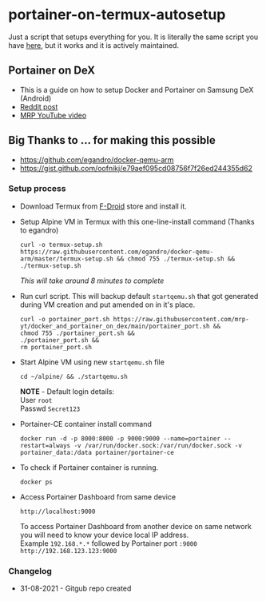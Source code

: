 # portainer-on-termux-autosetup
Just a script that setups everything for you. It is literally the same script you have [here](https://github.com/mrp-yt/docker_and_portainer_on_dex), but it works and it is actively maintained.

## Portainer on DeX

* This is a guide on how to setup Docker and Portainer on Samsung DeX (Android)
* [Reddit post](https://www.reddit.com/r/SamsungDex/comments/pegoti/run_docker_containers_on_samsung_dex_bonus/)
* [MRP YouTube video](https://youtu.be/IthUo9zVfmg)

## Big Thanks to ... for making this possible
- https://github.com/egandro/docker-qemu-arm
- https://gist.github.com/oofnikj/e79aef095cd08756f7f26ed244355d62

### Setup process

* Download Termux from [F-Droid](https://www.f-droid.org/) store and install it. 

* Setup Alpine VM in Termux with this one-line-install command (Thanks to egandro)
  ```
  curl -o termux-setup.sh https://raw.githubusercontent.com/egandro/docker-qemu-arm/master/termux-setup.sh && chmod 755 ./termux-setup.sh && ./termux-setup.sh
  ```
  *This will take around 8 minutes to complete*

* Run curl script. This will backup default `startqemu.sh` that got generated during VM creation and put amended on in it's place.
  ```
  curl -o portainer_port.sh https://raw.githubusercontent.com/mrp-yt/docker_and_portainer_on_dex/main/portainer_port.sh &&
  chmod 755 ./portainer_port.sh &&
  ./portainer_port.sh &&
  rm portainer_port.sh
  ```

* Start Alpine VM using new `startqemu.sh` file
  ```
  cd ~/alpine/ && ./startqemu.sh
  ```
  **NOTE** - Default login details:\
  User `root`\
  Passwd `Secret123`

* Portainer-CE container install command
  ```
  docker run -d -p 8000:8000 -p 9000:9000 --name=portainer --restart=always -v /var/run/docker.sock:/var/run/docker.sock -v portainer_data:/data portainer/portainer-ce
  ```

* To check if Portainer container is running.
  ```
  docker ps
  ```
* Access Portainer Dashboard from same device
  ```
  http://localhost:9000
  ```
  To access Portainer Dashboard from another device on same network you will need to know your device local IP address. \
  Example `192.168.*.*` followed by Portainer port `:9000`\
  `http://192.168.123.123:9000`
  
### Changelog
  - 31-08-2021 - Gitgub repo created
